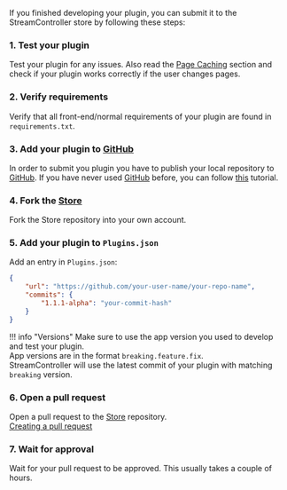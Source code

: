 If you finished developing your plugin, you can submit it to the StreamController store by following these steps:

### 1. Test your plugin
Test your plugin for any issues.
Also read the [Page Caching](plugin_dev/advanced_concepts/page_caching.md) section and check if your plugin works correctly if the user changes pages.

### 2. Verify requirements
Verify that all front-end/normal requirements of your plugin are found in `requirements.txt`.

### 3. Add your plugin to [GitHub](https://github.com)
In order to submit you plugin you have to publish your local repository to [GitHub](https://github.com).
If you have never used [GitHub](https://github.com) before, you can follow [this](https://docs.github.com/en/get-started/start-your-journey) tutorial.

### 4. Fork the [Store](https://github.com/StreamController/StreamController-Store)
Fork the Store repository into your own account.

### 5. Add your plugin to `Plugins.json`
Add an entry in `Plugins.json`:
```json title="Plugins.json"
{
    "url": "https://github.com/your-user-name/your-repo-name",
    "commits": {
        "1.1.1-alpha": "your-commit-hash"
    }
}
```
!!! info "Versions"
    Make sure to use the app version you used to develop and test your plugin.  
    App versions are in the format `breaking.feature.fix`.  
    StreamController will use the latest commit of your plugin with matching `breaking` version.

### 6. Open a pull request
Open a pull request to the [Store](https://github.com/StreamController/StreamController-Store) repository.  
[Creating a pull request](https://docs.github.com/en/pull-requests/collaborating-with-pull-requests/proposing-changes-to-your-work-with-pull-requests/creating-a-pull-request)

### 7. Wait for approval
Wait for your pull request to be approved. This usually takes a couple of hours.